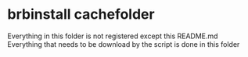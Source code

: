 # brbinstall cachefolder
Everything in this folder is not registered except this README.md   
Everything that needs to be download by the script is done in this folder  
